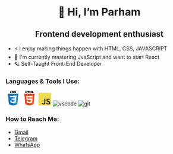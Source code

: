 <h1 align="center">👋 Hi, I’m Parham</h1>
<h2 align="center">Frontend development enthusiast</h2>


- ⚡ I enjoy making things happen with HTML, CSS, JAVASCRIPT
- 🌵 I'm currently mastering JvaScript and want to start React
- 🪐 Self-Taught Front-End Developer



<h3>Languages & Tools I Use:</h3>
<p><img src="https://raw.githubusercontent.com/devicons/devicon/master/icons/css3/css3-original-wordmark.svg" alt="css3" width="40" height="40"/>
<img src="https://raw.githubusercontent.com/devicons/devicon/master/icons/html5/html5-original-wordmark.svg" alt="html5" width="40" height="40"/>
<img src="https://raw.githubusercontent.com/devicons/devicon/master/icons/javascript/javascript-original.svg" alt="javascript" width="35" height="35"/>
<img src="https://cdn.jsdelivr.net/gh/devicons/devicon/icons/vscode/vscode-original.svg" alt="vscode" width="35" height="35"/>
  <img src="https://cdn.jsdelivr.net/gh/devicons/devicon/icons/git/git-original.svg" alt="git" width="35" height="35"/>
</p>

<h3>How to Reach Me:</h3>


- [Gmail](mailto:tavakolianparham@gmail.com)
- [Telegram](https://t.me/frontendparham)
- [WhatsApp](https://api.whatsapp.com/send?phone=9809190068296&text=How%20can%20I%20help%20you?)

